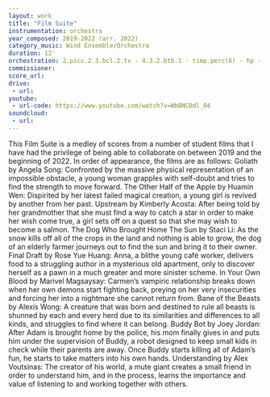 ```yaml
---
layout: work
title: "Film Suite"
instrumentation: orchestra
year_composed: 2019-2022 (arr. 2022)
category_music: Wind Ensemble/Orchestra
duration: 12'
orchestration: 2.picc.2.3.bcl.2.tx - 4.3.2.btb.1 - timp.perc(6) - hp - pf/cel - egtr - bgtr - ds - erhu - str
commissioner:
score_url:
drive:
 - url:
youtube:
 - url-code: https://www.youtube.com/watch?v=WbBNCDdl_O4
soundcloud: 
 - url:
---
```


This Film Suite is a medley of scores from a number of student films that I have had the privilege of being able to collaborate on between 2019 and the beginning of 2022.
In order of appearance, the films are as follows:
Goliath by Angela Song: Confronted by the massive physical representation of an impossible obstacle, a young woman grapples with self-doubt and tries to find the strength to move forward.
The Other Half of the Apple by Huamin Wen: Dispirited by her latest failed magical creation, a young girl is revived by another from her past.
Upstream by Kimberly Acosta: After being told by her grandmother that she must find a way to catch a star in order to make her wish come true, a girl sets off on a quest so that she may wish to become a salmon.
The Dog Who Brought Home The Sun by Staci Li: As the snow kills off all of the crops in the land and nothing is able to grow, the dog of an elderly farmer journeys out to find the sun and bring it to their owner.
Final Draft by Rose Yue Huang: Anna, a blithe young café worker, delivers food to a struggling author in a mysterious old apartment, only to discover herself as a pawn in a much greater and more sinister scheme.
In Your Own Blood by Marivel Magsaysay: Carmen’s vampiric relationship breaks down when her own demons start fighting back, preying on her very insecurities and forcing her into a nightmare she cannot return from.
Bane of the Beasts by Alexis Wong: A creature that was born and destined to rule all beasts is shunned by each and every herd due to its similarities and differences to all kinds, and struggles to find where it can belong.
Buddy Bot by Joey Jordan: After Adam is brought home by the police, his mom finally gives in and puts him under the supervision of Buddy, a robot designed to keep small kids in check while their parents are away. Once Buddy starts killing all of Adam’s fun, he starts to take matters into his own hands.
Understanding by Alex Voutsinas: The creator of his world, a mute giant creates a small friend in order to understand him, and in the process, learns the importance and value of listening to and working together with others.